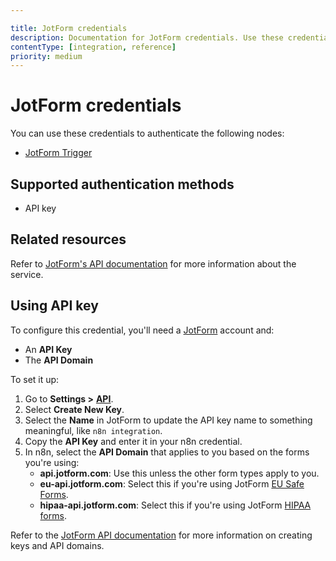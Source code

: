 ```yaml
---

title: JotForm credentials
description: Documentation for JotForm credentials. Use these credentials to authenticate JotForm in n8n, a workflow automation platform.
contentType: [integration, reference]
priority: medium
---
```


# JotForm credentials

You can use these credentials to authenticate the following nodes:

- [JotForm Trigger](/integrations/builtin/trigger-nodes/n8n-nodes-base.jotformtrigger.md)

## Supported authentication methods

- API key

## Related resources

Refer to [JotForm's API documentation](https://api.jotform.com/docs/) for more information about the service.

## Using API key

To configure this credential, you'll need a [JotForm](https://www.jotform.com/) account and:

- An **API Key**
- The **API Domain**

To set it up:

1. Go to **Settings >** [**API**](https://www.jotform.com/myaccount/api).
2. Select **Create New Key**.
3. Select the **Name** in JotForm to update the API key name to something meaningful, like `n8n integration`.
4. Copy the **API Key** and enter it in your n8n credential.
5. In n8n, select the **API Domain** that applies to you based on the forms you're using:
    - **api.jotform.com**: Use this unless the other form types apply to you.
    - **eu-api.jotform.com**: Select this if you're using JotForm [EU Safe Forms](https://www.jotform.com/eu-safe-forms/).
    - **hipaa-api.jotform.com**: Select this if you're using JotForm [HIPAA forms](https://www.jotform.com/hipaa/).

Refer to the [JotForm API documentation](https://api.jotform.com/docs/) for more information on creating keys and API domains.
